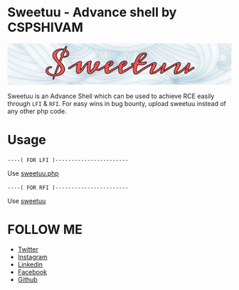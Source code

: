 # Sweetuu - Advance shell by CSPSHIVAM
![alt text](https://github.com/cspshivam/sweetuu/blob/main/ignor.jpeg "sweetuu")

Sweetuu is an Advance Shell which can be used to achieve RCE easily through ```LFI``` &amp; ```RFI```. For easy wins in bug bounty, upload sweetuu instead of any other php code.

# Usage
```----( FOR LFI )-----------------------```

Use [sweetuu.php](https://github.com/cspshivam/sweetuu/blob/main/sweetuu.php)


```----( FOR RFI )-----------------------```

Use [sweetuu](https://github.com/cspshivam/sweetuu/blob/main/sweetuu)


# FOLLOW ME
* [Twitter](https://www.twitter.com/iamshivamz)
* [Instagram](https://www.instagram.com/iamshivamz)
* [Linkedin](https://www.linkedin.com/in/iamshivamz)
* [Facebook](https://www.facebook.com/iamshivamz)
* [Github](https://github.com/cspshivam)





